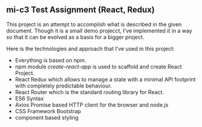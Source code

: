 ## mi-c3 Test Assignment (React, Redux)

This project is an attempt to accomplish what is described in the given document. Though it is a small demo projecct, I've implemented it in a way so that it can be evolved as a basis for a bigger project.

Here is the technologies and approach that I've used in this project:
- Everything is based on npm.
- npm module *create-react-app* is used to scaffold and create React Project.
- React Redux which allows to manage a state with a minimal API footprint with completely predictable behaviour.
- React Router which is the standard routing library for React.
- ES6 Syntax
- Axios Promise based HTTP client for the browser and node.js
- CSS Framework Bootstrap
- component based styling